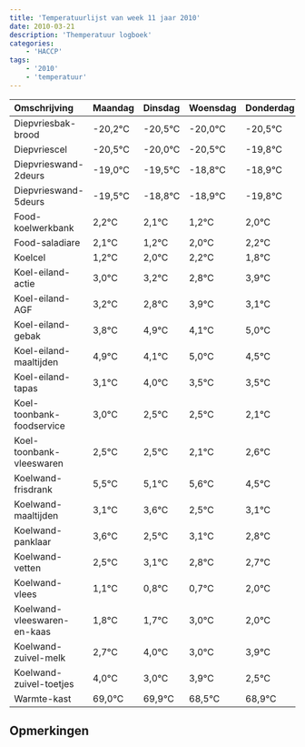 ```yaml
---
title: 'Temperatuurlijst van week 11 jaar 2010'
date: 2010-03-21
description: 'Themperatuur logboek'
categories:
    - 'HACCP'
tags:
    - '2010'
    - 'temperatuur'
---
```

|Omschrijving|Maandag|Dinsdag|Woensdag|Donderdag|Vrijdag|Zaterdag|Zondag|
|:---|:---|:---|:---|:---|:---|:---|:---|
|Diepvriesbak-brood|-20,2°C|-20,5°C|-20,0°C|-20,5°C|-19,8°C|-19,9°C|-20,8°C|
|Diepvriescel|-20,5°C|-20,0°C|-20,5°C|-19,8°C|-19,9°C|-20,8°C|-20,0°C|
|Diepvrieswand-2deurs|-19,0°C|-19,5°C|-18,8°C|-18,9°C|-19,8°C|-19,0°C|-18,8°C|
|Diepvrieswand-5deurs|-19,5°C|-18,8°C|-18,9°C|-19,8°C|-19,0°C|-18,8°C|-19,2°C|
|Food-koelwerkbank|2,2°C|2,1°C|1,2°C|2,0°C|2,2°C|1,8°C|2,9°C|
|Food-saladiare|2,1°C|1,2°C|2,0°C|2,2°C|1,8°C|2,9°C|2,1°C|
|Koelcel|1,2°C|2,0°C|2,2°C|1,8°C|2,9°C|2,1°C|3,0°C|
|Koel-eiland-actie|3,0°C|3,2°C|2,8°C|3,9°C|3,1°C|4,0°C|3,5°C|
|Koel-eiland-AGF|3,2°C|2,8°C|3,9°C|3,1°C|4,0°C|3,5°C|3,5°C|
|Koel-eiland-gebak|3,8°C|4,9°C|4,1°C|5,0°C|4,5°C|4,5°C|4,1°C|
|Koel-eiland-maaltijden|4,9°C|4,1°C|5,0°C|4,5°C|4,5°C|4,1°C|4,6°C|
|Koel-eiland-tapas|3,1°C|4,0°C|3,5°C|3,5°C|3,1°C|3,6°C|2,5°C|
|Koel-toonbank-foodservice|3,0°C|2,5°C|2,5°C|2,1°C|2,6°C|1,5°C|2,1°C|
|Koel-toonbank-vleeswaren|2,5°C|2,5°C|2,1°C|2,6°C|1,5°C|2,1°C|1,8°C|
|Koelwand-frisdrank|5,5°C|5,1°C|5,6°C|4,5°C|5,1°C|4,8°C|4,7°C|
|Koelwand-maaltijden|3,1°C|3,6°C|2,5°C|3,1°C|2,8°C|2,7°C|4,0°C|
|Koelwand-panklaar|3,6°C|2,5°C|3,1°C|2,8°C|2,7°C|4,0°C|3,0°C|
|Koelwand-vetten|2,5°C|3,1°C|2,8°C|2,7°C|4,0°C|3,0°C|3,9°C|
|Koelwand-vlees|1,1°C|0,8°C|0,7°C|2,0°C|1,0°C|1,9°C|0,5°C|
|Koelwand-vleeswaren-en-kaas|1,8°C|1,7°C|3,0°C|2,0°C|2,9°C|1,5°C|1,9°C|
|Koelwand-zuivel-melk|2,7°C|4,0°C|3,0°C|3,9°C|2,5°C|2,9°C|3,1°C|
|Koelwand-zuivel-toetjes|4,0°C|3,0°C|3,9°C|2,5°C|2,9°C|3,1°C|3,1°C|
|Warmte-kast|69,0°C|69,9°C|68,5°C|68,9°C|69,1°C|69,1°C|68,9°C|

## Opmerkingen


